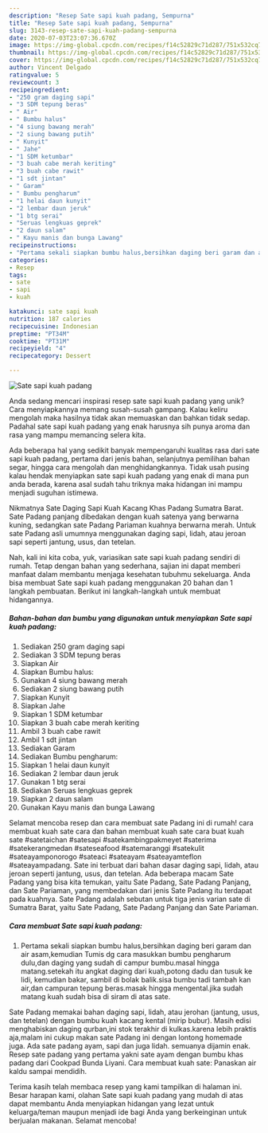 ```yaml
---
description: "Resep Sate sapi kuah padang, Sempurna"
title: "Resep Sate sapi kuah padang, Sempurna"
slug: 3143-resep-sate-sapi-kuah-padang-sempurna
date: 2020-07-03T23:07:36.670Z
image: https://img-global.cpcdn.com/recipes/f14c52829c71d287/751x532cq70/sate-sapi-kuah-padang-foto-resep-utama.jpg
thumbnail: https://img-global.cpcdn.com/recipes/f14c52829c71d287/751x532cq70/sate-sapi-kuah-padang-foto-resep-utama.jpg
cover: https://img-global.cpcdn.com/recipes/f14c52829c71d287/751x532cq70/sate-sapi-kuah-padang-foto-resep-utama.jpg
author: Vincent Delgado
ratingvalue: 5
reviewcount: 3
recipeingredient:
- "250 gram daging sapi"
- "3 SDM tepung beras"
- " Air"
- " Bumbu halus"
- "4 siung bawang merah"
- "2 siung bawang putih"
- " Kunyit"
- " Jahe"
- "1 SDM ketumbar"
- "3 buah cabe merah keriting"
- "3 buah cabe rawit"
- "1 sdt jintan"
- " Garam"
- " Bumbu pengharum"
- "1 helai daun kunyit"
- "2 lembar daun jeruk"
- "1 btg serai"
- "Seruas lengkuas geprek"
- "2 daun salam"
- " Kayu manis dan bunga Lawang"
recipeinstructions:
- "Pertama sekali siapkan bumbu halus,bersihkan daging beri garam dan air asam,kemudian Tumis dg cara masukkan bumbu pengharum dulu,dan daging yang sudah di campur bumbu.masal hingga matang.setekah itu angkat daging dari kuah,potong dadu dan tusuk ke lidi, kemudian bakar, sambil di bolak balik.sisa bumbu tadi tambah kan air,dan campuran tepung beras.masak hingga mengental.jika sudah matang kuah sudah bisa di siram di atas sate."
categories:
- Resep
tags:
- sate
- sapi
- kuah

katakunci: sate sapi kuah 
nutrition: 187 calories
recipecuisine: Indonesian
preptime: "PT34M"
cooktime: "PT31M"
recipeyield: "4"
recipecategory: Dessert

---
```



![Sate sapi kuah padang](https://img-global.cpcdn.com/recipes/f14c52829c71d287/751x532cq70/sate-sapi-kuah-padang-foto-resep-utama.jpg)

Anda sedang mencari inspirasi resep sate sapi kuah padang yang unik? Cara menyiapkannya memang susah-susah gampang. Kalau keliru mengolah maka hasilnya tidak akan memuaskan dan bahkan tidak sedap. Padahal sate sapi kuah padang yang enak harusnya sih punya aroma dan rasa yang mampu memancing selera kita.

Ada beberapa hal yang sedikit banyak mempengaruhi kualitas rasa dari sate sapi kuah padang, pertama dari jenis bahan, selanjutnya pemilihan bahan segar, hingga cara mengolah dan menghidangkannya. Tidak usah pusing kalau hendak menyiapkan sate sapi kuah padang yang enak di mana pun anda berada, karena asal sudah tahu triknya maka hidangan ini mampu menjadi suguhan istimewa.

Nikmatnya Sate Daging Sapi Kuah Kacang Khas Padang Sumatra Barat. Sate Padang panjang dibedakan dengan kuah satenya yang berwarna kuning, sedangkan sate Padang Pariaman kuahnya berwarna merah. Untuk sate Padang asli umumnya menggunakan daging sapi, lidah, atau jeroan sapi seperti jantung, usus, dan tetelan.


Nah, kali ini kita coba, yuk, variasikan sate sapi kuah padang sendiri di rumah. Tetap dengan bahan yang sederhana, sajian ini dapat memberi manfaat dalam membantu menjaga kesehatan tubuhmu sekeluarga. Anda bisa membuat Sate sapi kuah padang menggunakan 20 bahan dan 1 langkah pembuatan. Berikut ini langkah-langkah untuk membuat hidangannya.

<!--inarticleads1-->

##### Bahan-bahan dan bumbu yang digunakan untuk menyiapkan Sate sapi kuah padang:

1. Sediakan 250 gram daging sapi
1. Sediakan 3 SDM tepung beras
1. Siapkan  Air
1. Siapkan  Bumbu halus:
1. Gunakan 4 siung bawang merah
1. Sediakan 2 siung bawang putih
1. Siapkan  Kunyit
1. Siapkan  Jahe
1. Siapkan 1 SDM ketumbar
1. Siapkan 3 buah cabe merah keriting
1. Ambil 3 buah cabe rawit
1. Ambil 1 sdt jintan
1. Sediakan  Garam
1. Sediakan  Bumbu pengharum:
1. Siapkan 1 helai daun kunyit
1. Sediakan 2 lembar daun jeruk
1. Gunakan 1 btg serai
1. Sediakan Seruas lengkuas geprek
1. Siapkan 2 daun salam
1. Gunakan  Kayu manis dan bunga Lawang


Selamat mencoba resep dan cara membuat sate Padang ini di rumah! cara membuat kuah sate cara dan bahan membuat kuah sate cara buat kuah sate #satetaichan #satesapi #satekambingpakmeyet #saterima #satekerangmedan #sateseafood #satemaranggi #satekulit #sateayamponorogo #sateaci #sateayam #sateayamteflon #sateayampadang. Sate ini terbuat dari bahan dasar daging sapi, lidah, atau jeroan seperti jantung, usus, dan tetelan. Ada beberapa macam Sate Padang yang bisa kita temukan, yaitu Sate Padang, Sate Padang Panjang, dan Sate Pariaman, yang membedakan dari jenis Sate Padang itu terdapat pada kuahnya. Sate Padang adalah sebutan untuk tiga jenis varian sate di Sumatra Barat, yaitu Sate Padang, Sate Padang Panjang dan Sate Pariaman. 

<!--inarticleads2-->

##### Cara membuat Sate sapi kuah padang:

1. Pertama sekali siapkan bumbu halus,bersihkan daging beri garam dan air asam,kemudian Tumis dg cara masukkan bumbu pengharum dulu,dan daging yang sudah di campur bumbu.masal hingga matang.setekah itu angkat daging dari kuah,potong dadu dan tusuk ke lidi, kemudian bakar, sambil di bolak balik.sisa bumbu tadi tambah kan air,dan campuran tepung beras.masak hingga mengental.jika sudah matang kuah sudah bisa di siram di atas sate.


Sate Padang memakai bahan daging sapi, lidah, atau jerohan (jantung, usus, dan tetelan) dengan bumbu kuah kacang kental (mirip bubur). Masih edisi menghabiskan daging qurban,ini stok terakhir di kulkas.karena lebih praktis aja,malam ini cukup makan sate Padang ini dengan lontong homemade juga. Ada sate padang ayam, sapi dan juga lidah. semuanya dijamin enak. Resep sate padang yang pertama yakni sate ayam dengan bumbu khas padang dari Cookpad Bunda Liyani. Cara membuat kuah sate: Panaskan air kaldu sampai mendidih. 

Terima kasih telah membaca resep yang kami tampilkan di halaman ini. Besar harapan kami, olahan Sate sapi kuah padang yang mudah di atas dapat membantu Anda menyiapkan hidangan yang lezat untuk keluarga/teman maupun menjadi ide bagi Anda yang berkeinginan untuk berjualan makanan. Selamat mencoba!

